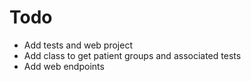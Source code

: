 # Todo 

* Add tests and web project
* Add class to get patient groups and associated tests
* Add web endpoints